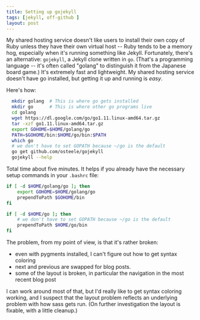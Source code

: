 ```yaml
---
title: Setting up gojekyll
tags: [jekyll, off-github ]
layout: post
---
```


My shared hosting service doesn't like users to install their own copy of Ruby
unless they have their own virtual host -- Ruby tends to be a memory hog,
especially when it's running something like Jekyll.  Fortunately, there's an
alternative:  `gojekyll`, a Jekyll clone written in `go`.  (That's a
programming language -- it's often called "golang" to distinguish it from the
Japanese board game.)  It's extremely fast and lightweight.  My shared
hosting service doesn't have go installed, but getting it up and running is
_easy_. 

Here's how: 
``` bash
  mkdir golang  # This is where go gets installed
  mkdir go      # This is where other go programs live
  cd golang
  wget https://dl.google.com/go/go1.11.linux-amd64.tar.gz
  tar -xzf go1.11.linux-amd64.tar.gz 
  export GOHOME=$HOME/golang/go
  PATH=$GOHOME/bin:$HOME/go/bin:$PATH
  which go
  # we don't have to set GOPATH because ~/go is the default
  go get github.com/osteele/gojekyll
  gojekyll --help
```

Total time about five minutes.  It helps if you already have the necessary
setup commands in your `.bashrc` file:

``` bash
if [ -d $HOME/golang/go ]; then
    export GOHOME=$HOME/golang/go
    prependToPath $GOHOME/bin
fi

if [ -d $HOME/go ]; then
    # we don't have to set GOPATH because ~/go is the default
    prependToPath $HOME/go/bin
fi
```

The problem, from my point of view, is that it's rather broken: 

* even with pygments installed, I can't figure out how to get syntax coloring
* next and previous are swapped for blog posts.
* some of the layout is broken, in particular the navigation in the most
  recent blog post
  
I can work around most of that, but I'd really like to get syntax coloring
working, and I suspect that the layout problem reflects an underlying problem
with how sass gets run.  (On further investigation the layout is fixable, with
a little cleanup.)
